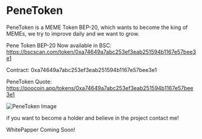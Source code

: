# PeneToken

PeneToken is a MEME Token BEP-20, which wants to become the king of MEMEs, we try to improve daily and we want to grow.

Pene Token BEP-20 Now available in BSC:
https://bscscan.com/token/0xa74649a7abc253ef3eab251594b1167e57bee3e1

Contract: 0xa74649a7abc253ef3eab251594b1167e57bee3e1

PeneToken Quote:
https://poocoin.app/tokens/0xa74649a7abc253ef3eab251594b1167e57bee3e1


![PeneToken Image](https://raw.githubusercontent.com/mattiaa95/PeneToken/main/nepe.png)


if you want to become a holder and believe in the project contact me!

WhitePapper Coming Soon!
